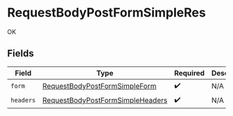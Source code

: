 # RequestBodyPostFormSimpleRes

OK


## Fields

| Field                                                                                           | Type                                                                                            | Required                                                                                        | Description                                                                                     |
| ----------------------------------------------------------------------------------------------- | ----------------------------------------------------------------------------------------------- | ----------------------------------------------------------------------------------------------- | ----------------------------------------------------------------------------------------------- |
| `form`                                                                                          | [RequestBodyPostFormSimpleForm](../../models/operations/RequestBodyPostFormSimpleForm.md)       | :heavy_check_mark:                                                                              | N/A                                                                                             |
| `headers`                                                                                       | [RequestBodyPostFormSimpleHeaders](../../models/operations/RequestBodyPostFormSimpleHeaders.md) | :heavy_check_mark:                                                                              | N/A                                                                                             |